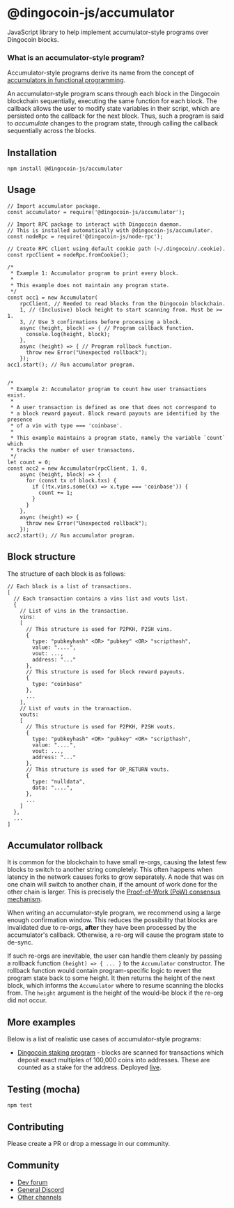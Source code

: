 # @dingocoin-js/accumulator
JavaScript library to help implement accumulator-style programs over Dingocoin blocks.

### What is an accumulator-style program?
Accumulator-style programs derive its name from the concept of
[accumulators in functional programming](https://en.wikipedia.org/wiki/Fold_(higher-order_function)).

An accumulator-style program scans through each block in the Dingocoin blockchain sequentially, executing the same function for each block.
The callback allows the user to modify state variables in their script, which are persisted onto the callback for the next block.
Thus, such a program is said to _accumulate_ changes to the program state, through calling the callback sequentially across the blocks.

## Installation
`npm install @dingocoin-js/accumulator`

## Usage
```
// Import accumulator package.
const accumulator = require('@dingocoin-js/accumulator');

// Import RPC package to interact with Dingocoin daemon.
// This is installed automatically with @dingocoin-js/accumulator.
const nodeRpc = require('@dingocoin-js/node-rpc');

// Create RPC client using default cookie path (~/.dingocoin/.cookie).
const rpcClient = nodeRpc.fromCookie();

/*
 * Example 1: Accumulator program to print every block.
 *
 * This example does not maintain any program state.
 */
const acc1 = new Accumulator(
    rpcClient, // Needed to read blocks from the Dingocoin blockchain.
    1, // (Inclusive) block height to start scanning from. Must be >= 1.
    3, // Use 3 confirmations before processing a block.
    async (height, block) => { // Program callback function.
      console.log(height, block);
    },
    async (height) => { // Program rollback function.
      throw new Error("Unexpected rollback");
    });
acc1.start(); // Run accumulator program.


/*
 * Example 2: Accumulator program to count how user transactions exist.
 *
 * A user transaction is defined as one that does not correspond to
 * a block reward payout. Block reward payouts are identified by the presence
 * of a vin with type === 'coinbase'.
 *
 * This example maintains a program state, namely the variable `count` which
 * tracks the number of user transactons.
 */
let count = 0;
const acc2 = new Accumulator(rpcClient, 1, 0,
    async (height, block) => {
      for (const tx of block.txs) {
        if (!tx.vins.some((x) => x.type === 'coinbase')) {
          count += 1;
        }
      }
    },
    async (height) => {
      throw new Error("Unexpected rollback");
    });
acc2.start(); // Run accumulator program.

```

## Block structure

The structure of each block is as follows:
```
// Each block is a list of transactions.
[
  // Each transaction contains a vins list and vouts list.
  {
    // List of vins in the transaction.
    vins:
    [
      // This structure is used for P2PKH, P2SH vins.
      {
        type: "pubkeyhash" <OR> "pubkey" <OR> "scripthash",
        value: "....",
        vout: ...,
        address: "..."
      },
      // This structure is used for block reward payouts.
      {
        type: "coinbase"
      },
      ...
    ],
    // List of vouts in the transaction.
    vouts:
    [
      // This structure is used for P2PKH, P2SH vouts.
      {
        type: "pubkeyhash" <OR> "pubkey" <OR> "scripthash",
        value: "....",
        vout: ...,
        address: "..."
      },
      // This structure is used for OP_RETURN vouts.
      {
        type: "nulldata",
        data: "....",
      },
      ...
    ]
  },
  ...
]
```

## Accumulator rollback
It is common for the blockchain to have small re-orgs, causing the latest few blocks to switch to another string completely.
This often happens when latency in the network causes forks to grow separately. A node that was on one chain will switch to
another chain, if the amount of work done for the other chain is larger. This is precisely the [Proof-of-Work (PoW) consensus mechanism](https://www.investopedia.com/terms/p/proof-work.asp).

When writing an accumulator-style program, we recommend using a large enough confirmation window. This reduces the possibility that blocks are invalidated
due to re-orgs, **after** they have been processed by the accumulator's callback. Otherwise, a re-org will cause the program state to de-sync.

If such re-orgs are inevitable, the user can handle them cleanly by passing a rollback function `(height) => { ... }` to the `Accumulator` constructor.
The rollback function would contain program-specific logic to revert the program state back to some height.
It then returns the height of the next block, which informs the `Accumulator` where to resume scanning the blocks from.
The `height` argument is the height of the would-be block if the re-org did not occur.

## More examples
Below is a list of realistic use cases of accumulator-style programs:
- [Dingocoin staking program](https://github.com/dingocoin/dingostake/blob/master/app.js) - blocks are scanned for transactions which deposit exact multiples
of 100,000 coins into addresses. These are counted as a stake for the address. Deployed [live](https://dingocoin.org/stake).

## Testing (mocha)
`npm test`

## Contributing
Please create a PR or drop a message in our community.

## Community
- [Dev forum](https://dev.dingocoin.org)
- [General Discord](https://discord.gg/y3J946HFQM)
- [Other channels](https://dingocoin.org/community)
